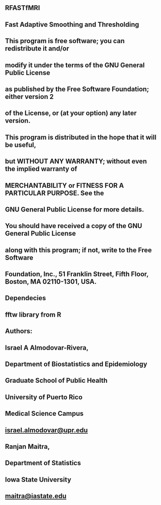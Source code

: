 ## RFASTfMRI
## Fast Adaptive Smoothing and Thresholding

## This program is free software; you can redistribute it and/or
## modify it under the terms of the GNU General Public License
## as published by the Free Software Foundation; either version 2
## of the License, or (at your option) any later version.
## 
## This program is distributed in the hope that it will be useful,
## but WITHOUT ANY WARRANTY; without even the implied warranty of
## MERCHANTABILITY or FITNESS FOR A PARTICULAR PURPOSE.  See the
## GNU General Public License for more details.
## 
## You should have received a copy of the GNU General Public License
## along with this program; if not, write to the Free Software
## Foundation, Inc., 51 Franklin Street, Fifth Floor, Boston, MA  02110-1301, USA.
##
## Dependecies
##
## fftw library from R
##
## Authors:
## Israel A Almodovar-Rivera, 
## Department of Biostatistics and Epidemiology
## Graduate School of Public Health
## University of Puerto Rico
## Medical Science Campus
## israel.almodovar@upr.edu 
##
## Ranjan Maitra, 
## Department of Statistics
## Iowa State University
## maitra@iastate.edu 
##
